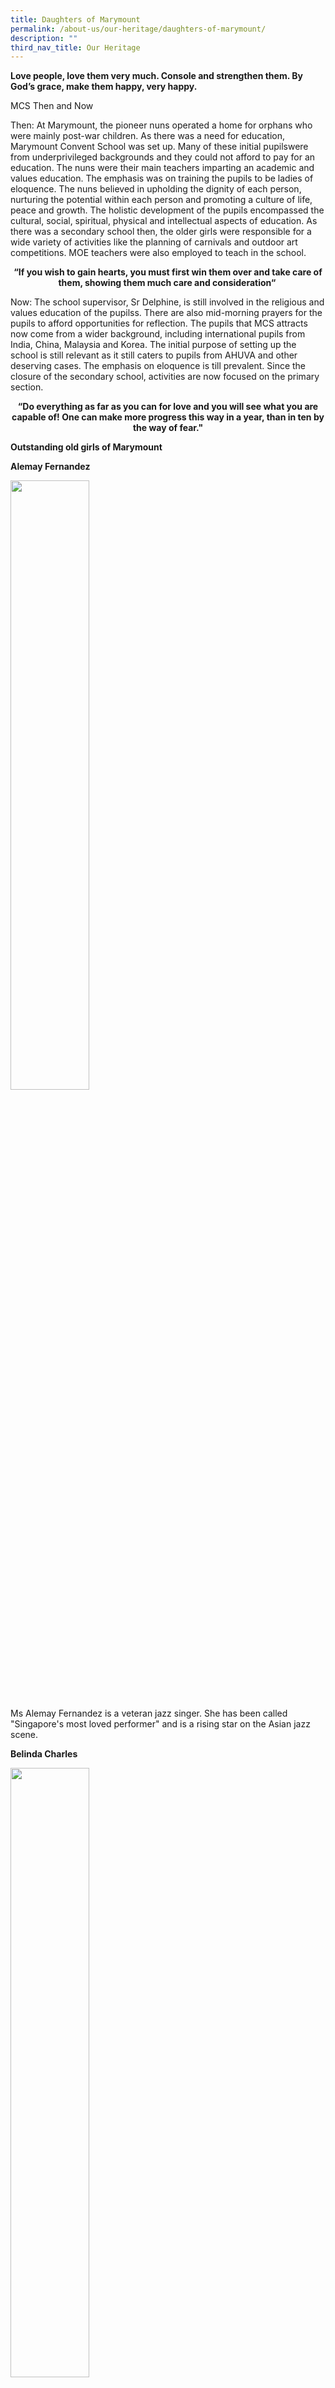 ```yaml
---
title: Daughters of Marymount
permalink: /about-us/our-heritage/daughters-of-marymount/
description: ""
third_nav_title: Our Heritage
---
```

<p><strong>Love people, love them very much. Console and strengthen them. By God&rsquo;s grace, make them happy, very happy.</strong></p>
<p>MCS Then and Now</p>
<p>Then: At Marymount, the pioneer nuns operated a home for orphans who were mainly post-war children. As there was a need for education, Marymount Convent School was set up. Many of these initial pupilswere from underprivileged backgrounds and they could not afford to pay for an education. The nuns were their main teachers imparting an academic and values education. The emphasis was on training the pupils to be ladies of eloquence. The nuns believed in upholding the dignity of each person, nurturing the potential within each person and promoting a culture of life, peace and growth. The holistic development of the pupils encompassed the cultural, social, spiritual, physical and intellectual aspects of education. As there was a secondary school then, the older girls were responsible for a wide variety of activities like the planning of carnivals and outdoor art competitions. MOE teachers were also employed to teach in the school.</p>
<p style="text-align: center;"><strong>&ldquo;If you wish to gain hearts, you must first win them over and take care of them, showing them much care and consideration&ldquo;&nbsp;</strong></p>
<p>Now: The school supervisor, Sr Delphine, is still involved in the religious and values education of the pupilss. There are also mid-morning prayers for the pupils to afford opportunities for reflection. The pupils that MCS attracts now come from a wider background, including international pupils from India, China, Malaysia and Korea. The initial purpose of setting up the school is still relevant as it still caters to pupils from AHUVA and other deserving cases. The emphasis on eloquence is till prevalent. Since the closure of the secondary school, activities are now focused on the primary section.</p>
<p style="text-align: center;"><strong>&ldquo;Do everything as far as you can for love and you will see what you are capable of! One can make more progress this way in a year, than in ten by the way of fear."</strong></p>
<p><strong>Outstanding old girls of Marymount</strong></p>
<p><strong>Alemay Fernandez</strong></p>
<img style="width: 50%" src="/images/d1.jpg" />
<p>Ms Alemay Fernandez is a veteran jazz singer. She has been called "Singapore's most loved performer" and is a rising star on the Asian jazz scene.</p>
<p><strong>Belinda Charles</strong></p>
<img style="width: 50%" src="/images/d2.jpg"/>
<p>Mrs Belinda Charles helmed St Andrew&rsquo;s Secondary for nine years and St Andrew&rsquo;s Junior College for twelve years as principal and is now Dean at the Academy of Principals (Singapore).</p>
<p><strong>Bridget Tan</strong></p>
<img style="width: 50%" src="/images/d3.jpg" />
<p>Ms Bridget Tan&nbsp;is a migrant worker's rights advocate and the founder of the&nbsp;<a href="https://en.wikipedia.org/wiki/Humanitarian_Organization_for_Migration_Economics">Humanitarian Organization for Migration Economics</a>. After retiring from a career in the private sector, she began volunteering with the Archdiocesan Commission for the Pastoral Care of Migrants and Itinerant People. In 2004 she founded HOME, which provides services for and advocates on behalf of migrant workers. That same year she founded a sister organization in Indonesia. She also has a sister organisation in The Philippines. For her work, Tan has been honoured by the&nbsp;<a href="https://en.wikipedia.org/wiki/Asia_Society">Asia Society</a>&nbsp;and the&nbsp;<a href="https://en.wikipedia.org/wiki/United_States_Department_of_State">United States Department of State</a>.</p>
<p><strong>Cecilia Ee</strong></p>
<img style="width: 50%" src="/images/d4.jpg" />
<p>Ms Cecilia Ee has been a long-time partner of Marymount Convent School and has known MCS as a young child, as her father was an early mission partner of the Good Shepherd sisters.&nbsp;&nbsp; Besides being an active board member and alumnae of MCS, she chaired the Marymount Centre from Jan 2011 &ndash; Apr 2017.&nbsp; She continues to be mission partner of the Good Shepherd Sisters.</p>
<p><strong>Christine Anne Kong</strong></p>
<img style="width: 50%" src="/images/d5.jpg" />
<p>Mrs Christine Kong was the principal of Catholic Junior College for seven years and is a Senior Teaching Fellow, Department Policy &amp; Leadership Studies, at the National Institute of Education, Singapore</p>
<p><strong>Indranee Thurai Rajah SC</strong></p>
<table style="border-collapse: collapse; width: 100%;" border="1">
<tbody>
<tr>
<td style="width: 25%;"><img src="/images/d6.jpg"></td>
<td style="width: 75%;">&nbsp;</td>
</tr>
</tbody>
</table>
<p>Ms Indranee Thurai Rajah&nbsp;is the Minister in the Prime Minister&rsquo;s Office. She is also Second Minister for Finance and Education. A lawyer and a member of the governing People's Action Party.&nbsp; She has been a Member of Parliament representing the Tanjong Pagar Group Representation Constituency since 2001.</p>
<p><strong>Jean Danker</strong></p>
<table style="border-collapse: collapse; width: 100%;" border="1">
<tbody>
<tr>
<td style="width: 25%;"><img src="/images/d7.jpg"></td>
<td style="width: 75%;">&nbsp;</td>
</tr>
</tbody>
</table>
<p>Jean Danker is a Radio Presenter on Mediacorp's Class 95, a top radio station, bringing smiles to her listeners everyday. She is also a Television Presenter. Her love for presenting began here in Marymount when she was Vice Head Prefect and hosted countless school events. She's come a long way from donning the green uniform to becoming a household name.</p>
<p><strong>Judith Prakash JA</strong></p>
<table style="border-collapse: collapse; width: 100%;" border="1">
<tbody>
<tr>
<td style="width: 25%;"><img src="/images/d8.jpg"></td>
<td style="width: 75%;">&nbsp;</td>
</tr>
</tbody>
</table>
<p>Justice Prakash was appointed Judicial Commissioner of the Supreme Court in 1992 and a High Court Judge in 1995. She specialises in complex commercial cases, arbitration, company, and trust law. &nbsp; She was appointed a permanent Judge of Appeal of the Court of Appeal of Singapore in 2016, the first woman to hold the post.</p>
<p><strong>Low Shao Suan &amp; Low Shao Ying</strong></p>
<table style="border-collapse: collapse; width: 100%;" border="1">
<tbody>
<tr>
<td style="width: 25%;"><img src="/images/d9.jpg"></td>
<td style="width: 75%;">&nbsp;</td>
</tr>
</tbody>
</table>
<p>Shao Suan and Shao Ying are award-winning pianists and composers.&nbsp; They have performed numerous times with the Singapore Symphony Orchestra, and their compositions are being performed world-wide and are often aired on Symphony 92.4fm.&nbsp; Please check out&nbsp;www.lowshaosuan.com and www.lowshaoying.com for more details.</p>
<p><strong>Margaret Mary Lim (Maggie)</strong></p>
<table style="border-collapse: collapse; width: 100%;" border="1">
<tbody>
<tr>
<td style="width: 25%;"><img src="/images/d10.jpg"></td>
<td style="width: 75%;">&nbsp;</td>
</tr>
</tbody>
</table>
<p>Margaret Mary Lim (Maggie) is a former radio personality and now is the Programme Director of Singapore&rsquo;s Number 1 English radio station, Class 95.</p>
<p><strong>Marion Nicole&nbsp; Teo</strong></p>
<table style="border-collapse: collapse; width: 100%;" border="1">
<tbody>
<tr>
<td style="width: 25%;"><img src="/images/d11.jpg"></td>
<td style="width: 75%;">&nbsp;</td>
</tr>
</tbody>
</table>
<p>Ms Marion Nicole Teo was a former Miss Singapore Universe and is a well-known and established Image Consultant, EQ Facilitator and Life Coach. She is the GM at EQ Asia and a Director at Peak Performers Training &amp; Consultancy.</p>
<p><strong>Noeleen Heyzer</strong></p>
<table style="border-collapse: collapse; width: 100%;" border="1">
<tbody>
<tr>
<td style="width: 25%;"><img src="/images/d12.jpg"></td>
<td style="width: 75%;">&nbsp;</td>
</tr>
</tbody>
</table>
<p>Dr. Noeleen Heyzer, a social scientist, served as Under-Secretary-General of the United Nations (2007 - 2015) and the highest ranking Singaporean in the UN. She was the first woman to serve as the Executive Secretary of the United Nations Economic and Social Commission for Asia and the Pacific since its founding in 1947. She is a Lee Kong Chian Distinguished Fellow.</p>
<p><strong>Braema Mathi</strong></p>
<table style="border-collapse: collapse; width: 100%;" border="1">
<tbody>
<tr>
<td style="width: 25%;"><img src="/images/d13.jpg"></td>
<td style="width: 75%;">&nbsp;</td>
</tr>
</tbody>
</table>
<p>Ms Braema Mathi is a Director of Advocacy, Research and Communications at ASEAN Corporate Social Responsibility network. She has worked as consultant on corporate communication, with the non-profit sector on thematic and social issues. She founded led a human rights group called MARUAH, founded and led a migrant rights group called Transient Workers Count Too, was a President of the Association of Women for Action and Research, where she led an initiative on CEDAW Reporting and human trafficking. She has two terms as Nominated Member of Parliament.&nbsp; An award-winning journalist with The Straits Times, Braema also initiated the Straits Times School Pocket Money Fund.</p>